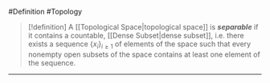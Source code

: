 #Definition #Topology 

> [!definition]
> A [[Topological Space|topological space]] is ***separable*** if it contains a countable, [[Dense Subset|dense subset]], i.e. there exists a sequence $\{ x_{i} \}_{i\geq 1}$ of elements of the space such that every nonempty open subsets of the space contains at least one element of the sequence.
---